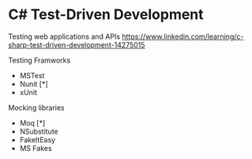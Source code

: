 # C# Test-Driven Development
Testing web applications and APIs
https://www.linkedin.com/learning/c-sharp-test-driven-development-14275015


Testing Framworks
- MSTest
- Nunit [*]
- xUnit

Mocking libraries
- Moq [*]
- NSubstitute
- FakeItEasy 
- MS Fakes